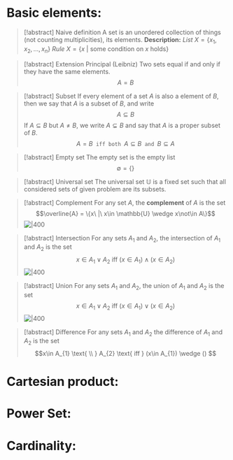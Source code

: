 # Basic elements:

> [!abstract] Naive definition
> A set is an unordered collection of things (not counting multiplicities), its elements.
> **Description:**
> *List* $X = \{x_{1}, x_{2},..., x_{n}\}$
> *Rule* $X = \{x\ |$ some condition on $x$ holds$\}$

> [!abstract] Extension Principal (Leibniz)
> Two sets equal if and only if they have the same elements.
> $$A=B$$

>[!abstract] Subset
>If every element of a set $A$ is also a element of $B$, then we say that $A$ is a subset of $B$, and write $$A\subseteq B$$
>If $A\subseteq B$ but $A\neq B$, we write $A\subsetneq B$ and say that $A$ is a proper subset of $B$.
>$$A=B \texttt{ iff both } A\subseteq B \texttt{ and } B\subseteq A$$

>[!abstract] Empty set
>The empty set is the empty list $$\emptyset = \{\}$$

>[!abstract] Universal set
>The universal set $\mathbb{U}$ is a fixed set such that all considered sets of  given problem are its subsets.

>[!abstract] Complement
>For any set $A$, the **complement** of $A$ is the set $$\overline{A} = \{x\ |\ x\in \mathbb{U} \wedge x\not\in A\}$$
>![|400](Pasted%20image%2020240926220649.png)

>[!abstract] Intersection 
>For any sets $A_{1}$ and $A_{2}$, the intersection of $A_{1}$ and $A_{2}$ is the set $$x\in A_{1} \vee A_{2} \text{ iff } (x\in A_{1})\wedge (x\in A_{2})$$
>![|400](Pasted%20image%2020240926221207.png)

>[!abstract] Union
>For any sets $A_{1}$ and $A_{2}$, the union of $A_{1}$ and $A_{2}$ is the set
>$$x\in A_{1}\vee A_{2} \text{ iff } (x\in A_{1})\vee (x\in A_{2})$$
>![|400](Pasted%20image%2020240926221413.png)

>[!abstract] Difference 
>For any sets $A_{1}$ and $A_{2}$ the difference of $A_{1}$ and $A_{2}$ is the set 
>$$x\in A_{1} \text{ \\ } A_{2} \text{ iff } (x\in A_{1}) \wedge () $$
# Cartesian product:
# Power Set:
# Cardinality: